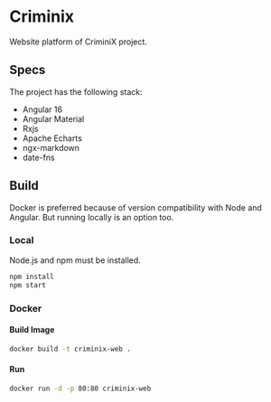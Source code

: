 # Criminix

Website platform of CriminiX project.

## Specs

The project has the following stack:

- Angular 16
- Angular Material
- Rxjs
- Apache Echarts
- ngx-markdown
- date-fns

## Build

Docker is preferred because of version compatibility with Node and Angular. 
But running locally is an option too.

### Local

Node.js and npm must be installed.

```bash
npm install
npm start
```

### Docker

#### Build Image

```bash
docker build -t criminix-web .
```

#### Run

```bash
docker run -d -p 80:80 criminix-web
```
